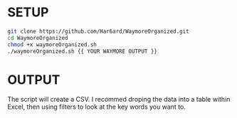 # SETUP
```bash
git clone https://github.com/Har6ard/WaymoreOrganized.git
cd WaymoreOrganized
chmod +x waymoreOrganized.sh
./waymoreOrganized.sh {{ YOUR WAYMORE OUTPUT }}
```

# OUTPUT
The script will create a CSV. I recommed droping the data into a table within Excel, then using filters to look at the key words you want to. 

